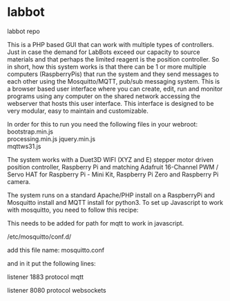 # labbot
labbot repo

This is a PHP based GUI that can work with multiple types of controllers. Just in case the demand for LabBots exceed our capacity to source materials and that perhaps the limited reagent is the position controller. So in short, how this system works is that there can be 1 or more multiple computers (RaspberryPis) that run the system and they send messages to each other using the Mosquitto/MQTT, pub/sub messaging system. This is a browser based user interface where you can  create, edit, run and monitor programs using any computer on the shared network accessing the webserver that hosts this user interface. This interface is designed to be very modular, easy to maintain and customizable. 

In order for this to run you need the following files in your webroot:
  bootstrap.min.js  
  processing.min.js
  jquery.min.js     
  mqttws31.js   

The system works with a Duet3D WIFI (XYZ and E) stepper motor driven position controller, Raspberry Pi and matching Adafruit 16-Channel PWM / Servo HAT for Raspberry Pi - Mini Kit, Raspberry Pi Zero and Raspberry Pi camera. 

The system runs on a standard Apache/PHP install on a RaspberryPi and Mosquitto install and MQTT install for python3. To set up Javascript to work with mosquitto, you need to follow this recipe:

This needs to be added for path for mqtt to work in javascript. 

/etc/mosquitto/conf.d/

add this file name: mosquitto.conf

and in it put the following lines:

listener 1883
protocol mqtt

listener 8080
protocol websockets

